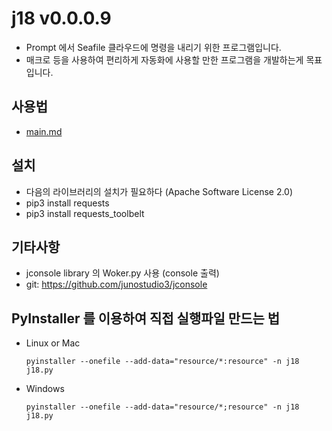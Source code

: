 # j18 v0.0.0.9
- Prompt 에서 Seafile 클라우드에 명령을 내리기 위한 프로그램입니다.
- 매크로 등을 사용하여 편리하게 자동화에 사용할 만한 프로그램을 개발하는게 목표입니다.

## 사용법
- [main.md](./document/main.md)

## 설치
- 다음의 라이브러리의 설치가 필요하다 (Apache Software License 2.0)
- pip3 install requests
- pip3 install requests_toolbelt

## 기타사항
- jconsole library 의 Woker.py 사용 (console 출력)
- git: https://github.com/junostudio3/jconsole

## PyInstaller 를 이용하여 직접 실행파일 만드는 법
- Linux or Mac
    ```
    pyinstaller --onefile --add-data="resource/*:resource" -n j18 j18.py
    ```
- Windows
    ```
    pyinstaller --onefile --add-data="resource/*;resource" -n j18 j18.py
    ```
